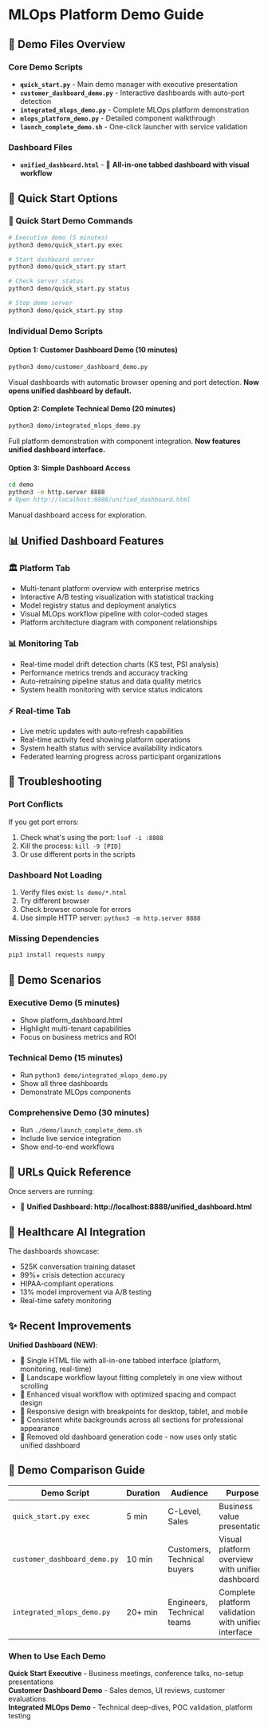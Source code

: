 # MLOps Platform Demo Guide

## 📁 Demo Files Overview

### Core Demo Scripts
- **`quick_start.py`** - Main demo manager with executive presentation
- **`customer_dashboard_demo.py`** - Interactive dashboards with auto-port detection
- **`integrated_mlops_demo.py`** - Complete MLOps platform demonstration
- **`mlops_platform_demo.py`** - Detailed component walkthrough
- **`launch_complete_demo.sh`** - One-click launcher with service validation

### Dashboard Files
- **`unified_dashboard.html`** - 🚀 **All-in-one tabbed dashboard with visual workflow**

## 🚀 Quick Start Options

### 🎯 Quick Start Demo Commands
```bash
# Executive demo (5 minutes)
python3 demo/quick_start.py exec

# Start dashboard server
python3 demo/quick_start.py start

# Check server status
python3 demo/quick_start.py status

# Stop demo server
python3 demo/quick_start.py stop
```

### Individual Demo Scripts

#### Option 1: Customer Dashboard Demo (10 minutes)
```bash
python3 demo/customer_dashboard_demo.py
```
Visual dashboards with automatic browser opening and port detection. **Now opens unified dashboard by default.**

#### Option 2: Complete Technical Demo (20 minutes)
```bash
python3 demo/integrated_mlops_demo.py
```
Full platform demonstration with component integration. **Now features unified dashboard interface.**

#### Option 3: Simple Dashboard Access
```bash
cd demo
python3 -m http.server 8888
# Open http://localhost:8888/unified_dashboard.html
```
Manual dashboard access for exploration.

## 📊 Unified Dashboard Features

### 🏛️ Platform Tab
- Multi-tenant platform overview with enterprise metrics
- Interactive A/B testing visualization with statistical tracking
- Model registry status and deployment analytics
- Visual MLOps workflow pipeline with color-coded stages
- Platform architecture diagram with component relationships

### 📊 Monitoring Tab
- Real-time model drift detection charts (KS test, PSI analysis)
- Performance metrics trends and accuracy tracking
- Auto-retraining pipeline status and data quality metrics
- System health monitoring with service status indicators

### ⚡ Real-time Tab
- Live metric updates with auto-refresh capabilities
- Real-time activity feed showing platform operations
- System health status with service availability indicators
- Federated learning progress across participant organizations

## 🔧 Troubleshooting

### Port Conflicts
If you get port errors:
1. Check what's using the port: `lsof -i :8888`
2. Kill the process: `kill -9 [PID]`
3. Or use different ports in the scripts

### Dashboard Not Loading
1. Verify files exist: `ls demo/*.html`
2. Try different browser
3. Check browser console for errors
4. Use simple HTTP server: `python3 -m http.server 8888`

### Missing Dependencies
```bash
pip3 install requests numpy
```

## 🎯 Demo Scenarios

### Executive Demo (5 minutes)
- Show platform_dashboard.html
- Highlight multi-tenant capabilities
- Focus on business metrics and ROI

### Technical Demo (15 minutes)  
- Run `python3 demo/integrated_mlops_demo.py`
- Show all three dashboards
- Demonstrate MLOps components

### Comprehensive Demo (30 minutes)
- Run `./demo/launch_complete_demo.sh`
- Include live service integration
- Show end-to-end workflows

## 📱 URLs Quick Reference

Once servers are running:
- 🚀 **Unified Dashboard: http://localhost:8888/unified_dashboard.html**

## 🏥 Healthcare AI Integration

The dashboards showcase:
- 525K conversation training dataset
- 99%+ crisis detection accuracy
- HIPAA-compliant operations
- 13% model improvement via A/B testing
- Real-time safety monitoring

## ✨ Recent Improvements

**Unified Dashboard (NEW)**:
- 🚀 Single HTML file with all-in-one tabbed interface (platform, monitoring, real-time)
- 📐 Landscape workflow layout fitting completely in one view without scrolling
- 🎨 Enhanced visual workflow with optimized spacing and compact design
- 📱 Responsive design with breakpoints for desktop, tablet, and mobile
- 🔄 Consistent white backgrounds across all sections for professional appearance
- 🧹 Removed old dashboard generation code - now uses only static unified dashboard

## 🎯 Demo Comparison Guide

| Demo Script | Duration | Audience | Purpose | Dependencies |
|-------------|----------|----------|---------|--------------|
| `quick_start.py exec` | 5 min | C-Level, Sales | Business value presentation | None |
| `customer_dashboard_demo.py` | 10 min | Customers, Technical buyers | Visual platform overview with unified dashboard | HTTP server only |
| `integrated_mlops_demo.py` | 20+ min | Engineers, Technical teams | Complete platform validation with unified interface | Full MLOps services |

### When to Use Each Demo

**Quick Start Executive** - Business meetings, conference talks, no-setup presentations  
**Customer Dashboard Demo** - Sales demos, UI reviews, customer evaluations  
**Integrated MLOps Demo** - Technical deep-dives, POC validation, platform testing